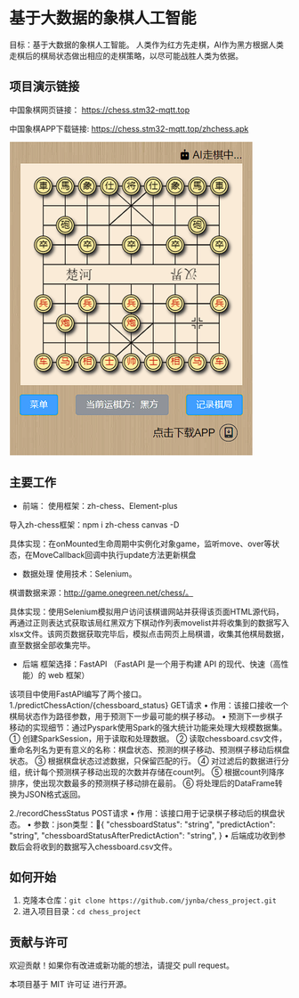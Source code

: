# 基于大数据的象棋人工智能

目标：基于大数据的象棋人工智能。
人类作为红方先走棋，AI作为黑方根据人类走棋后的棋局状态做出相应的走棋策略，以尽可能战胜人类为依据。

## 项目演示链接
中国象棋网页链接：
https://chess.stm32-mqtt.top

中国象棋APP下载链接:
https://chess.stm32-mqtt.top/zhchess.apk

![chess](./readme/chess.png)
## 主要工作
* 前端：
使用框架：zh-chess、Element-plus

导入zh-chess框架：npm i zh-chess canvas -D

具体实现：在onMounted生命周期中实例化对象game，监听move、over等状态，在MoveCallback回调中执行update方法更新棋盘

* 数据处理
使用技术：Selenium。

棋谱数据来源：http://game.onegreen.net/chess/。

具体实现：使用Selenium模拟用户访问该棋谱网站并获得该页面HTML源代码，再通过正则表达式获取该局红黑双方下棋动作列表movelist并将收集到的数据写入xlsx文件。该网页数据获取完毕后，模拟点击网页上局棋谱，收集其他棋局数据，直至数据全部收集完毕。

* 后端
框架选择：FastAPI （FastAPI 是一个用于构建 API 的现代、快速（高性能）的 web 框架）

该项目中使用FastAPI编写了两个接口。
1./predictChessAction/{chessboard_status}    GET请求
• 作用：该接口接收一个棋局状态作为路径参数，用于预测下一步最可能的棋子移动。
• 预测下一步棋子移动的实现细节：通过Pyspark使用Spark的强大统计功能来处理大规模数据集。
① 创建SparkSession，用于读取和处理数据。
② 读取chessboard.csv文件，重命名列名为更有意义的名称：棋盘状态、预测的棋子移动、预测棋子移动后棋盘状态。
③ 根据棋盘状态过滤数据，只保留匹配的行。
④ 对过滤后的数据进行分组，统计每个预测棋子移动出现的次数并存储在count列。
⑤ 根据count列降序排序，使出现次数最多的预测棋子移动排在最前。
⑥ 将处理后的DataFrame转换为JSON格式返回。

2./recordChessStatus        POST请求 
• 作用：该接口用于记录棋子移动后的棋盘状态。
• 参数：json类型：{
  "chessboardStatus": "string",
  "predictAction": "string",
  "chessboardStatusAfterPredictAction": "string",
}
• 后端成功收到参数后会将收到的数据写入chessboard.csv文件。

## 如何开始
1. 克隆本仓库：`git clone https://github.com/jynba/chess_project.git`
2. 进入项目目录：`cd chess_project`


## 贡献与许可

欢迎贡献！如果你有改进或新功能的想法，请提交 pull request。

本项目基于 MIT 许可证 进行开源。

